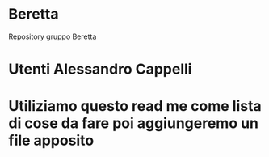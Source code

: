 # Beretta
Repository gruppo Beretta
# Utenti Alessandro Cappelli
# Utiliziamo questo read me come lista di cose da fare poi aggiungeremo un file apposito
